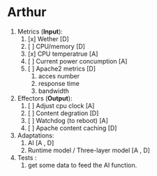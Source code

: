 # Arthur

1. Metrics (**Input**):
   1. [x] Wether [D]
   2. [ ] CPU/memory [D]
   3. [x] CPU temperatrue [A]
   4. [ ] Current power concumption [A]
   5. [ ] Apache2 metrics [D]
      1. acces number
      2. response time
      3. bandwidth
2. Effectors (**Output**):
   1. [ ] Adjust cpu clock [A]
   2. [ ] Content degration [D]
   3. [ ] Watchdog (to reboot) [A]
   4. [ ] Apache content caching [D]
3. Adaptations:
   1. AI [A , D]
   2. Runtime model / Three-layer model [A , D]
4. Tests :
   1. get some data to feed the AI function.
